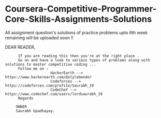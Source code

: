# Coursera-Competitive-Programmer-Core-Skills-Assignments-Solutions

All assignment question's solutions of practice problems upto 6th week remaining will be uploaded soon !!

DEAR READER,

          If you are reading this then you're at the right place .
          Go on and have a look to various types of problems along with solutions to master competitive coding ...
          Follow me on :
                         HackerEarth --> https://www.hackerearth.com/@stylebender
                         Codeforces --> https://codeforces.com/profile/Saurabh_19
                         CodeChef --> https://www.codechef.com/users/lordsaurabh_19
          Regards
          
         OWNER
         Saurabh Upadhayay.
